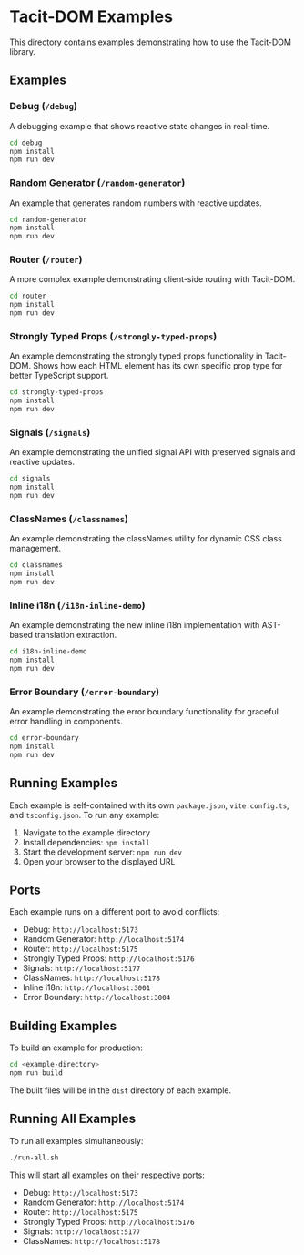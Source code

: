 # Tacit-DOM Examples

This directory contains examples demonstrating how to use the Tacit-DOM library.

## Examples

### Debug (`/debug`)

A debugging example that shows reactive state changes in real-time.

```bash
cd debug
npm install
npm run dev
```

### Random Generator (`/random-generator`)

An example that generates random numbers with reactive updates.

```bash
cd random-generator
npm install
npm run dev
```

### Router (`/router`)

A more complex example demonstrating client-side routing with Tacit-DOM.

```bash
cd router
npm install
npm run dev
```

### Strongly Typed Props (`/strongly-typed-props`)

An example demonstrating the strongly typed props functionality in Tacit-DOM. Shows how each HTML element has its own specific prop type for better TypeScript support.

```bash
cd strongly-typed-props
npm install
npm run dev
```

### Signals (`/signals`)

An example demonstrating the unified signal API with preserved signals and reactive updates.

```bash
cd signals
npm install
npm run dev
```

### ClassNames (`/classnames`)

An example demonstrating the classNames utility for dynamic CSS class management.

```bash
cd classnames
npm install
npm run dev
```

### Inline i18n (`/i18n-inline-demo`)

An example demonstrating the new inline i18n implementation with AST-based translation extraction.

```bash
cd i18n-inline-demo
npm install
npm run dev
```

### Error Boundary (`/error-boundary`)

An example demonstrating the error boundary functionality for graceful error handling in components.

```bash
cd error-boundary
npm install
npm run dev
```

## Running Examples

Each example is self-contained with its own `package.json`, `vite.config.ts`, and `tsconfig.json`. To run any example:

1. Navigate to the example directory
2. Install dependencies: `npm install`
3. Start the development server: `npm run dev`
4. Open your browser to the displayed URL

## Ports

Each example runs on a different port to avoid conflicts:

- Debug: `http://localhost:5173`
- Random Generator: `http://localhost:5174`
- Router: `http://localhost:5175`
- Strongly Typed Props: `http://localhost:5176`
- Signals: `http://localhost:5177`
- ClassNames: `http://localhost:5178`
- Inline i18n: `http://localhost:3001`
- Error Boundary: `http://localhost:3004`

## Building Examples

To build an example for production:

```bash
cd <example-directory>
npm run build
```

The built files will be in the `dist` directory of each example.

## Running All Examples

To run all examples simultaneously:

```bash
./run-all.sh
```

This will start all examples on their respective ports:

- Debug: `http://localhost:5173`
- Random Generator: `http://localhost:5174`
- Router: `http://localhost:5175`
- Strongly Typed Props: `http://localhost:5176`
- Signals: `http://localhost:5177`
- ClassNames: `http://localhost:5178`
